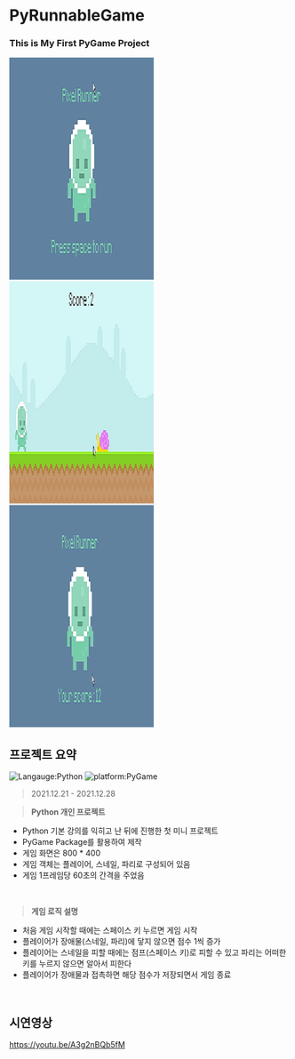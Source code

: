 # PyRunnableGame
### This is My First PyGame Project
<img src="START.png" alt="Intro Screen" width="260px" height="400px"><img src="play.png" alt="game playing" width="260px" height="400px"><img src="final_score.png" alt="Game_Over Screen" width="260px" height="400px">

## 프로젝트 요약
![Langauge:Python](https://img.shields.io/badge/Language-Python-purple) ![platform:PyGame](https://img.shields.io/badge/Platform-PyGame-pink)
> 2021.12.21 - 2021.12.28   
 
> **Python 개인 프로젝트**
* Python 기본 강의를 익히고 난 뒤에 진행한 첫 미니 프로젝트
* PyGame Package를 활용하여 제작
* 게임 화면은 800 * 400
* 게임 객체는 플레이어, 스네일, 파리로 구성되어 있음
* 게임 1프레임당 60초의 간격을 주었음
<br>

> **게임 로직 설명**
* 처음 게임 시작할 때에는 스페이스 키 누르면 게임 시작
* 플레이어가 장애물(스네일, 파리)에 닿지 않으면 점수 1씩 증가
* 플레이어는 스네일을 피할 때에는 점프(스페이스 키)로 피할 수 있고 파리는 어떠한 키를 누르지 않으면 알아서 피한다
* 플레이어가 장애물과 접촉하면 해당 점수가 저장되면서 게임 종료
<br>

## 시연영상
https://youtu.be/A3g2nBQb5fM

